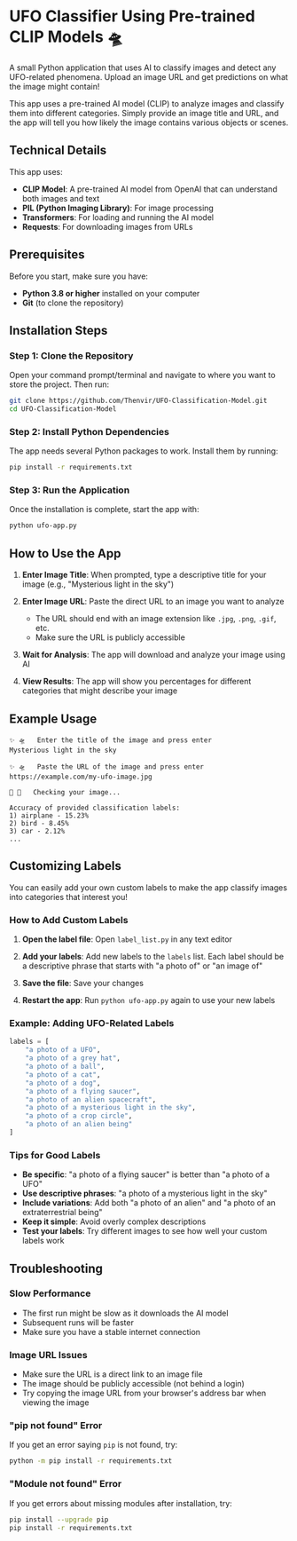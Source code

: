 # UFO Classifier Using Pre-trained CLIP Models 🛸

A small Python application that uses AI to classify images and detect any UFO-related phenomena. Upload an image URL and get predictions on what the image might contain!

This app uses a pre-trained AI model (CLIP) to analyze images and classify them into different categories. Simply provide an image title and URL, and the app will tell you how likely the image contains various objects or scenes.

## Technical Details

This app uses:

- **CLIP Model**: A pre-trained AI model from OpenAI that can understand both images and text
- **PIL (Python Imaging Library)**: For image processing
- **Transformers**: For loading and running the AI model
- **Requests**: For downloading images from URLs

## Prerequisites

Before you start, make sure you have:

- **Python 3.8 or higher** installed on your computer
- **Git** (to clone the repository)

## Installation Steps

### Step 1: Clone the Repository

Open your command prompt/terminal and navigate to where you want to store the project. Then run:

```bash
git clone https://github.com/Thenvir/UFO-Classification-Model.git
cd UFO-Classification-Model
```

### Step 2: Install Python Dependencies

The app needs several Python packages to work. Install them by running:

```bash
pip install -r requirements.txt
```

### Step 3: Run the Application

Once the installation is complete, start the app with:

```bash
python ufo-app.py
```

## How to Use the App

1. **Enter Image Title**: When prompted, type a descriptive title for your image (e.g., "Mysterious light in the sky")

2. **Enter Image URL**: Paste the direct URL to an image you want to analyze

   - The URL should end with an image extension like `.jpg`, `.png`, `.gif`, etc.
   - Make sure the URL is publicly accessible

3. **Wait for Analysis**: The app will download and analyze your image using AI

4. **View Results**: The app will show you percentages for different categories that might describe your image

## Example Usage

```
✨ 🛸   Enter the title of the image and press enter
Mysterious light in the sky

✨ 🛸   Paste the URL of the image and press enter
https://example.com/my-ufo-image.jpg

🤠 📝   Checking your image...

Accuracy of provided classification labels:
1) airplane - 15.23%
2) bird - 8.45%
3) car - 2.12%
...
```

## Customizing Labels

You can easily add your own custom labels to make the app classify images into categories that interest you!

### How to Add Custom Labels

1. **Open the label file**: Open `label_list.py` in any text editor

2. **Add your labels**: Add new labels to the `labels` list. Each label should be a descriptive phrase that starts with "a photo of" or "an image of"

3. **Save the file**: Save your changes

4. **Restart the app**: Run `python ufo-app.py` again to use your new labels

### Example: Adding UFO-Related Labels

```python
labels = [
    "a photo of a UFO",
    "a photo of a grey hat",
    "a photo of a ball",
    "a photo of a cat",
    "a photo of a dog",
    "a photo of a flying saucer",
    "a photo of an alien spacecraft",
    "a photo of a mysterious light in the sky",
    "a photo of a crop circle",
    "a photo of an alien being"
]
```

### Tips for Good Labels

- **Be specific**: "a photo of a flying saucer" is better than "a photo of a UFO"
- **Use descriptive phrases**: "a photo of a mysterious light in the sky"
- **Include variations**: Add both "a photo of an alien" and "a photo of an extraterrestrial being"
- **Keep it simple**: Avoid overly complex descriptions
- **Test your labels**: Try different images to see how well your custom labels work

## Troubleshooting

### Slow Performance

- The first run might be slow as it downloads the AI model
- Subsequent runs will be faster
- Make sure you have a stable internet connection

### Image URL Issues

- Make sure the URL is a direct link to an image file
- The image should be publicly accessible (not behind a login)
- Try copying the image URL from your browser's address bar when viewing the image

### "pip not found" Error

If you get an error saying `pip` is not found, try:

```bash
python -m pip install -r requirements.txt
```

### "Module not found" Error

If you get errors about missing modules after installation, try:

```bash
pip install --upgrade pip
pip install -r requirements.txt
```
